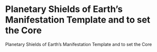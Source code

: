# Planetary Shields of Earth’s Manifestation Template and to set the Core

Planetary Shields of Earth’s Manifestation Template and to set the Core